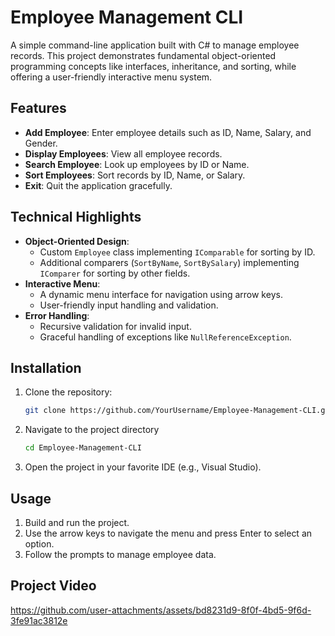 # Employee Management CLI

A simple command-line application built with C# to manage employee records. This project demonstrates fundamental object-oriented programming concepts like interfaces, inheritance, and sorting, while offering a user-friendly interactive menu system.

## Features

- **Add Employee**: Enter employee details such as ID, Name, Salary, and Gender.
- **Display Employees**: View all employee records.
- **Search Employee**: Look up employees by ID or Name.
- **Sort Employees**: Sort records by ID, Name, or Salary.
- **Exit**: Quit the application gracefully.

## Technical Highlights

- **Object-Oriented Design**:
  - Custom `Employee` class implementing `IComparable` for sorting by ID.
  - Additional comparers (`SortByName`, `SortBySalary`) implementing `IComparer` for sorting by other fields.
- **Interactive Menu**:
  - A dynamic menu interface for navigation using arrow keys.
  - User-friendly input handling and validation.
- **Error Handling**:
  - Recursive validation for invalid input.
  - Graceful handling of exceptions like `NullReferenceException`.

## Installation

1. Clone the repository:
   ```bash
   git clone https://github.com/YourUsername/Employee-Management-CLI.git
   ```
2. Navigate to the project directory
   ```bash
   cd Employee-Management-CLI
   ```
3. Open the project in your favorite IDE (e.g., Visual Studio).

## Usage
1. Build and run the project.
2. Use the arrow keys to navigate the menu and press Enter to select an option.
3. Follow the prompts to manage employee data.

## Project Video


https://github.com/user-attachments/assets/bd8231d9-8f0f-4bd5-9f6d-3fe91ac3812e

